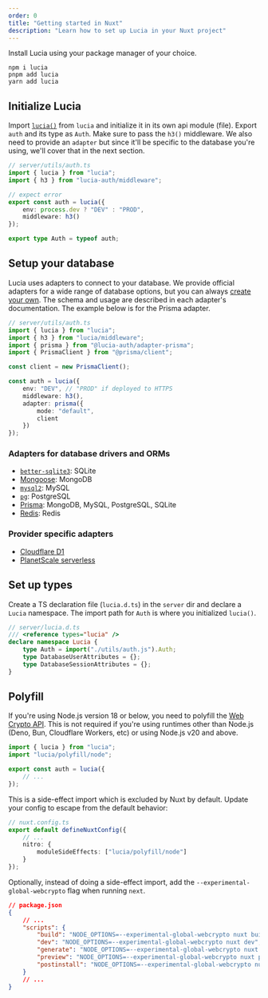 ```yaml
---
order: 0
title: "Getting started in Nuxt"
description: "Learn how to set up Lucia in your Nuxt project"
---
```


Install Lucia using your package manager of your choice.

```
npm i lucia
pnpm add lucia
yarn add lucia
```

## Initialize Lucia

Import [`lucia()`](/reference/lucia/main#lucia) from `lucia` and initialize it in its own api module (file). Export `auth` and its type as `Auth`. Make sure to pass the `h3()` middleware. We also need to provide an `adapter` but since it'll be specific to the database you're using, we'll cover that in the next section.

```ts
// server/utils/auth.ts
import { lucia } from "lucia";
import { h3 } from "lucia-auth/middleware";

// expect error
export const auth = lucia({
	env: process.dev ? "DEV" : "PROD",
	middleware: h3()
});

export type Auth = typeof auth;
```

## Setup your database

Lucia uses adapters to connect to your database. We provide official adapters for a wide range of database options, but you can always [create your own](/extending-lucia/database-adapters-api). The schema and usage are described in each adapter's documentation. The example below is for the Prisma adapter.

```ts
// server/utils/auth.ts
import { lucia } from "lucia";
import { h3 } from "lucia/middleware";
import { prisma } from "@lucia-auth/adapter-prisma";
import { PrismaClient } from "@prisma/client";

const client = new PrismaClient();

const auth = lucia({
	env: "DEV", // "PROD" if deployed to HTTPS
	middleware: h3(),
	adapter: prisma({
		mode: "default",
		client
	})
});
```

### Adapters for database drivers and ORMs

- [`better-sqlite3`](/database-adapters/better-sqlite3): SQLite
- [Mongoose](/database-adapters/mongoose): MongoDB
- [`mysql2`](/database-adapters/mysql2): MySQL
- [`pg`](/database-adapters/pg): PostgreSQL
- [Prisma](/database-adapters/prisma): MongoDB, MySQL, PostgreSQL, SQLite
- [Redis](/database-adapters/redis): Redis

### Provider specific adapters

- [Cloudflare D1](/database-adapters/cloudflare-d1)
- [PlanetScale serverless](/database-adapters/planetscale-serverless)

## Set up types

Create a TS declaration file (`lucia.d.ts`) in the `server` dir and declare a `Lucia` namespace. The import path for `Auth` is where you initialized `lucia()`.

```ts
// server/lucia.d.ts
/// <reference types="lucia" />
declare namespace Lucia {
	type Auth = import("./utils/auth.js").Auth;
	type DatabaseUserAttributes = {};
	type DatabaseSessionAttributes = {};
}
```

## Polyfill

If you're using Node.js version 18 or below, you need to polyfill the [Web Crypto API](https://developer.mozilla.org/en-US/docs/Web/API/Web_Crypto_API). This is not required if you're using runtimes other than Node.js (Deno, Bun, Cloudflare Workers, etc) or using Node.js v20 and above.

```ts
import { lucia } from "lucia";
import "lucia/polyfill/node";

export const auth = lucia({
	// ...
});
```

This is a side-effect import which is excluded by Nuxt by default. Update your config to escape from the default behavior:

```ts
// nuxt.config.ts
export default defineNuxtConfig({
	// ...
	nitro: {
		moduleSideEffects: ["lucia/polyfill/node"]
	}
});
```

Optionally, instead of doing a side-effect import, add the `--experimental-global-webcrypto` flag when running `next`.

```json
// package.json
{
	// ...
	"scripts": {
		"build": "NODE_OPTIONS=--experimental-global-webcrypto nuxt build",
		"dev": "NODE_OPTIONS=--experimental-global-webcrypto nuxt dev",
		"generate": "NODE_OPTIONS=--experimental-global-webcrypto nuxt generate",
		"preview": "NODE_OPTIONS=--experimental-global-webcrypto nuxt preview",
		"postinstall": "NODE_OPTIONS=--experimental-global-webcrypto nuxt prepare"
	}
	// ...
}
```
